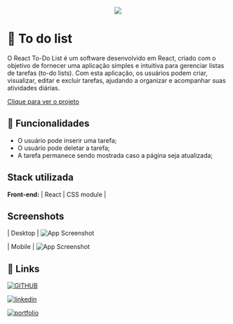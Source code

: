 <p align="center">
<img src="http://img.shields.io/static/v1?label=STATUS&message=%20Finalizado&color=GREEN&style=for-the-badge"/>
</p>


# 🎱 To do list

O React To-Do List é um software desenvolvido em React, criado com o objetivo de fornecer uma aplicação simples e intuitiva para gerenciar listas de tarefas (to-do lists). Com esta aplicação, os usuários podem criar, visualizar, editar e excluir tarefas, ajudando a organizar e acompanhar suas atividades diárias.

[ Clique para ver o projeto ](https://to-do-list.devvagner.com/)


## 🔰 Funcionalidades 

- O usuário pode inserir uma tarefa;
- O usuário pode deletar a tarefa;
- A tarefa permanece sendo mostrada caso a página seja atualizada;

## Stack utilizada

**Front-end:** | React | CSS module |


## Screenshots

| Desktop |
![App Screenshot](https://i.imgur.com/CNGO3h9.png)

| Mobile |
![App Screenshot](https://i.imgur.com/g2n3nra.png)




## 🔗 Links

[![GITHUB](https://img.shields.io/badge/GitHub-100000?style=for-the-badge&logo=github&logoColor=white)](https://github.com/devvagnerBR/to-do-list)


[![linkedin](https://img.shields.io/badge/linkedin-0A66C2?style=for-the-badge&logo=linkedin&logoColor=white)](https://www.linkedin.com/in/wagner-guimar%C3%A3es-709b66236/)

[![portfolio](https://img.shields.io/badge/my_portfolio-000?style=for-the-badge&logo=ko-fi&logoColor=white)](https://devvagner.com)


